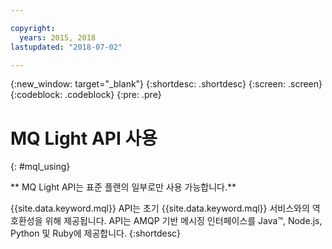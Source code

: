 ```yaml
---

copyright:
  years: 2015, 2018
lastupdated: "2018-07-02"

---
```


{:new_window: target="_blank"}
{:shortdesc: .shortdesc}
{:screen: .screen}
{:codeblock: .codeblock}
{:pre: .pre}

# MQ Light API 사용 
{: #mql_using}

** MQ Light API는 표준 플랜의 일부로만 사용 가능합니다.**
<br/>

{{site.data.keyword.mql}} API는 초기 {{site.data.keyword.mql}} 서비스와의 역호환성을 위해 제공됩니다. API는 AMQP 기반 메시징 인터페이스를 Java&trade;, Node.js, Python 및 Ruby에 제공합니다. 
{:shortdesc}

<!-- 02/07/18 - removing words to help deprecate MQ Light
In most cases, {{site.data.keyword.messagehub}} is best used with a Kafka client. The {{site.data.keyword.mql}} API is simple to learn but has very limited scalability and does not offer interoperability with other {{site.data.keyword.messagehub}} APIs.
The {{site.data.keyword.mql}} API is available in the following {{site.data.keyword.Bluemix_short}} regions only: US South, United Kingdom, and Sydney. The {{site.data.keyword.mql}} API not available in the Germany region or in {{site.data.keyword.Bluemix_notm}} Dedicated.
-->
